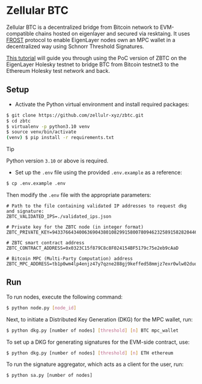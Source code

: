 
# Zellular BTC

Zellular BTC is a decentralized bridge from Bitcoin network to EVM-compatible chains hosted on eigenlayer and secured via resktaing. It uses [FROST](https://eprint.iacr.org/2020/852.pdf) protocol to enable EigenLayer nodes own an MPC wallet in a decentralized way using Schnorr Threshold Signatures.

[This tutorial](/wiki/How-to-Use-ZBTC) will guide you through using the PoC version of ZBTC on the EigenLayer Holesky testnet to bridge BTC from Bitcoin testnet3 to the Ethereum Holesky test network and back.

## Setup

- Activate the Python virtual environment and install required packages:

```bash
$ git clone https://github.com/zellulr-xyz/zbtc.git
$ cd zbtc
$ virtualenv -p python3.10 venv
$ source venv/bin/activate
(venv) $ pip install -r requirements.txt
```

> [!TIP]
> Python version `3.10` or above is required.

- Set up the `.env` file using the provided `.env.example` as a reference:

```bash
$ cp .env.example .env
```

Then modify the `.env` file with the appropriate parameters:

```
# Path to the file containing validated IP addresses to request dkg and signature:
ZBTC_VALIDATED_IPS=./validated_ips.json

# Private key for the ZBTC node (in integer format)
ZBTC_PRIVATE_KEY=94337664340063690438010829915800780946232589158282044690319564900000952004167

# ZBTC smart contract address
ZBTC_CONTRACT_ADDRESS=0x0323C15f879C8c8F024154BF5179c75e2eb9cAaD

# Bitcoin MPC (Multi-Party Computation) address
ZBTC_MPC_ADDRESS=tb1p0wm4lp4enjz47y7qzne288gj9keffed58mmjz7exr0wlw02duq3ssw7y20
```

## Run

To run nodes, execute the following command:

```bash
$ python node.py [node_id]
```

Next, to initiate a Distributed Key Generation (DKG) for the MPC wallet, run:

```bash
$ python dkg.py [number of nodes] [threshold] [n] BTC mpc_wallet 
```

To set up a DKG for generating signatures for the EVM-side contract, use:

```bash
$ python dkg.py [number of nodes] [threshold] [n] ETH ethereum 
```

To run the signature aggregator, which acts as a client for the user, run:

```bash
$ python sa.py [number of nodes]
```
